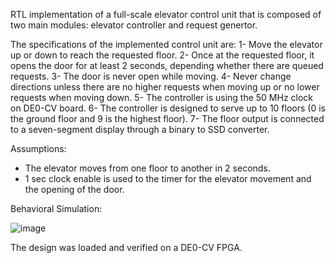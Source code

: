 RTL implementation of a full-scale elevator control unit that is composed of two main modules: elevator controller and request genertor.

The specifications of the implemented control unit are:
  1- Move the elevator up or down to reach the requested floor.
  2- Once at the requested floor, it opens the door for at least 2 seconds, depending whether there are queued requests.
  3- The door is never open while moving.
  4- Never change directions unless there are no higher requests when moving up or no lower requests when moving down.
  5- The controller is using the 50 MHz clock on DE0-CV board.
  6- The controller is designed to serve up to 10 floors (0 is the ground floor and 9 is the highest floor).
  7- The floor output is connected to a seven-segment display through a binary to SSD converter.
  
Assumptions:
  - The elevator moves from one floor to another in 2 seconds.
  - 1 sec clock enable is used to the timer for the elevator movement and the opening of the door.

Behavioral Simulation:

![image](https://user-images.githubusercontent.com/107650627/209708781-d81cd393-16ee-4bf1-93ad-f26e2d44bff2.png)

The design was loaded and verified on a DE0-CV FPGA.
